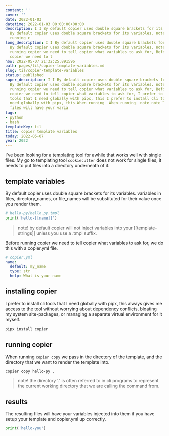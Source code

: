 ```yaml
---
content: ''
cover: ''
date: 2022-01-03
datetime: 2022-01-03 00:00:00+00:00
description: I I By default copier uses double square brackets for its variables.
  By default copier uses double square brackets for its variables. note note Before
  running c
long_description: I I By default copier uses double square brackets for its variables.
  By default copier uses double square brackets for its variables. note note Before
  running copier we need to tell copier what variables to ask for, Before running
  copier we need to t
now: 2022-05-07 21:32:25.891596
path: pages/til/copier-template-variables.md
slug: til/copier-template-variables
status: published
super_description: I I By default copier uses double square brackets for its variables.
  By default copier uses double square brackets for its variables. note note Before
  running copier we need to tell copier what variables to ask for, Before running
  copier we need to tell copier what variables to ask for, I prefer to install cli
  tools that I need globally with pipx, this I prefer to install cli tools that I
  need globally with pipx, this When running  When running  note note The resulting
  files will have your varia
tags:
- python
- bash
templateKey: til
title: copier template variables
today: 2022-05-07
year: 2022
---
```


I've been looking for a templating tool for awhile that works well with
single files.  My go to templating tool `cookiecutter` does not work for
single files, it needs to put files into a directory underneath of it.

## template variables

By default copier uses double square brackets for its variables.
variables in files, directory_names, or file_names will be substituted
for their value once you render them.

``` python
# hello-py/hello.py.tmpl
print('hello-[[name]]')
```

> note! by default copier will not inject variables into your
> [[template-strings]] unless you use a .tmpl suffix.

Before running copier we need to tell copier what variables to ask for,
we do this with a copier.yml file.

``` yaml
# copier.yml
name:
  default: my_name
  type: str
  help: What is your name
```

## installing copier

I prefer to install cli tools that I need globally with pipx, this
always gives me access to the tool without worrying about dependency
conflicts, bloating my system site-packages, or managing a separate
virtual environment for it myself.

``` bash
pipx install copier
```
## running copier

When running `copier copy` we pass in the directory of the template, and
the directory that we want to render the template into.

``` bash
copier copy hello-py .
```

> note! the directory '.' is often referred to in cli programs to
> represent the current working directory that we are calling the
> command from.

## results

The resulting files will have your variables injected into them if you have
setup your template and copier.yml up correctly.

``` python
print('hello-you')
```
